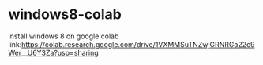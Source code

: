 # windows8-colab
install windows 8 on google colab
link:https://colab.research.google.com/drive/1VXMMSuTNZwjGRNRGa22c9Wer__U6Y3Za?usp=sharing
